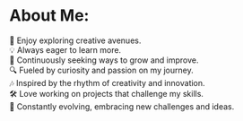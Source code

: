 
#  About Me:
🎨 Enjoy exploring creative avenues.<br>💡 Always eager to learn more.<br>🚀 Continuously seeking ways to grow and improve.<br>🔍 Fueled by curiosity and passion on my journey.<br>🎶 Inspired by the rhythm of creativity and innovation.<br>🛠️ Love working on projects that challenge my skills.<br>🌱 Constantly evolving, embracing new challenges and ideas.
